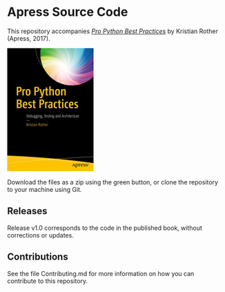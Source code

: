 # Apress Source Code

This repository accompanies [*Pro Python Best Practices*](http://www.apress.com/9781484222409) by Kristian Rother (Apress, 2017).

![Cover image](9781484222409.jpg)

Download the files as a zip using the green button, or clone the repository to your machine using Git.

## Releases

Release v1.0 corresponds to the code in the published book, without corrections or updates.

## Contributions

See the file Contributing.md for more information on how you can contribute to this repository.
